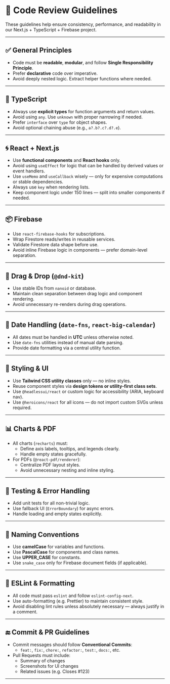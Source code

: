 # 🧠 Code Review Guidelines

These guidelines help ensure consistency, performance, and readability in our Next.js + TypeScript + Firebase project.

---

## ✅ General Principles

- Code must be **readable**, **modular**, and follow **Single Responsibility Principle**.
- Prefer **declarative** code over imperative.
- Avoid deeply nested logic. Extract helper functions where needed.

---

## 🧩 TypeScript

- Always use **explicit types** for function arguments and return values.
- Avoid using `any`. Use `unknown` with proper narrowing if needed.
- Prefer `interface` over `type` for object shapes.
- Avoid optional chaining abuse (e.g., `a?.b?.c?.d?.e`).

---

## 🌀 React + Next.js

- Use **functional components** and **React hooks** only.
- Avoid using `useEffect` for logic that can be handled by derived values or event handlers.
- Use `useMemo` and `useCallback` wisely — only for expensive computations or stable dependencies.
- Always use `key` when rendering lists.
- Keep component logic under 150 lines — split into smaller components if needed.

---

## 📦 Firebase

- Use `react-firebase-hooks` for subscriptions.
- Wrap Firestore reads/writes in reusable services.
- Validate Firestore data shape before use.
- Avoid inline Firebase logic in components — prefer domain-level separation.

---

## 🧩 Drag & Drop (`@dnd-kit`)

- Use stable IDs from `nanoid` or database.
- Maintain clean separation between drag logic and component rendering.
- Avoid unnecessary re-renders during drag operations.

---

## 📅 Date Handling (`date-fns`, `react-big-calendar`)

- All dates must be handled in **UTC** unless otherwise noted.
- Use `date-fns` utilities instead of manual date parsing.
- Provide date formatting via a central utility function.

---

## 🎨 Styling & UI

- Use **Tailwind CSS utility classes** only — no inline styles.
- Reuse component styles via **design tokens or utility-first class sets**.
- Use `@headlessui/react` or custom logic for accessibility (ARIA, keyboard nav).
- Use `@heroicons/react` for all icons — do not import custom SVGs unless required.

---

## 📊 Charts & PDF

- All charts (`recharts`) must:
  - Define axis labels, tooltips, and legends clearly.
  - Handle empty states gracefully.
- For PDFs (`@react-pdf/renderer`):
  - Centralize PDF layout styles.
  - Avoid unnecessary nesting and inline styling.

---

## 🧪 Testing & Error Handling

- Add unit tests for all non-trivial logic.
- Use fallback UI (`ErrorBoundary`) for async errors.
- Handle loading and empty states explicitly.

---

## 📌 Naming Conventions

- Use **camelCase** for variables and functions.
- Use **PascalCase** for components and class names.
- Use **UPPER_CASE** for constants.
- Use `snake_case` only for Firebase document fields (if applicable).

---

## 🚨 ESLint & Formatting

- All code must pass `eslint` and follow `eslint-config-next`.
- Use auto-formatting (e.g. Prettier) to maintain consistent style.
- Avoid disabling lint rules unless absolutely necessary — always justify in a comment.

---

## 🔚 Commit & PR Guidelines

- Commit messages should follow **Conventional Commits**:
  - `feat:`, `fix:`, `chore:`, `refactor:`, `test:`, `docs:`, etc.
- Pull Requests must include:
  - Summary of changes
  - Screenshots for UI changes
  - Related issues (e.g. Closes #123)

---
